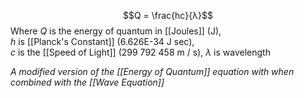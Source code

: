 $$Q = \frac{hc}{λ}$$
Where $Q$ is the energy of quantum in [[Joules]] (J),  
$h$ is [[Planck's Constant]] (6.626E-34 J sec),  
$c$ is the [[Speed of Light]] (299 792 458 m / s),
$λ$ is wavelength

*A modified version of the [[Energy of Quantum]] equation with when combined with the [[Wave Equation]]*